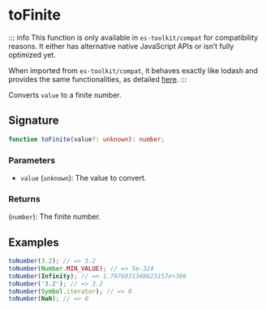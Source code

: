 # toFinite

::: info
This function is only available in `es-toolkit/compat` for compatibility reasons. It either has alternative native JavaScript APIs or isn’t fully optimized yet.

When imported from `es-toolkit/compat`, it behaves exactly like lodash and provides the same functionalities, as detailed [here](../../../compatibility.md).
:::

Converts `value` to a finite number.

## Signature

```typescript
function toFinite(value?: unknown): number;
```

### Parameters

- `value` (`unknown`): The value to convert.

### Returns

(`number`): The finite number.

## Examples

```typescript
toNumber(3.2); // => 3.2
toNumber(Number.MIN_VALUE); // => 5e-324
toNumber(Infinity); // => 1.7976931348623157e+308
toNumber('3.2'); // => 3.2
toNumber(Symbol.iterator); // => 0
toNumber(NaN); // => 0
```
